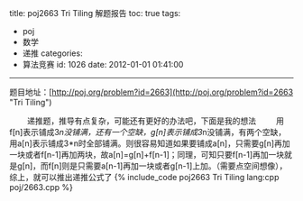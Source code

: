 title: poj2663 Tri Tiling 解题报告
toc: true
tags:
  - poj
  - 数学
  - 递推
categories:
  - 算法竞赛
id: 1026
date: 2012-01-01 01:41:00
---

题目地址：[http://poj.org/problem?id=2663](http://poj.org/problem?id=2663 "Tri Tiling")

&nbsp;&nbsp;&nbsp;&nbsp;&nbsp;&nbsp;&nbsp;&nbsp;递推题，推导有点复杂，可能还有更好的办法吧，下面是我的想法
&nbsp;&nbsp;&nbsp;&nbsp;&nbsp;&nbsp;&nbsp;&nbsp;用f[n]表示铺成3*n没铺满，还有一个空缺，g[n]表示铺成3*n没铺满，有两个空缺，用a[n]表示铺成3*n时全部铺满。则很容易知道如果要铺成a[n]，只需要g[n]再加一块或者f[n-1]再加两块，故a[n]=g[n]+f[n-1]；同理，可知只要f[n-1]再加一块就是g[n]，而f[n]则是只需要a[n-1]再加一块或者g[n-1]上加。（需要点空间想像），综上，就可以推出递推公式了
{% include_code poj2663 Tri Tiling lang:cpp poj/2663.cpp %}